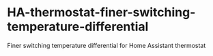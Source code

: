 # HA-thermostat-finer-switching-temperature-differential
Finer switching temperature differential for Home Assistant thermostat
